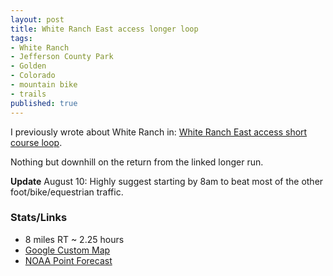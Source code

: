```yaml
---
layout: post
title: White Ranch East access longer loop
tags:
- White Ranch
- Jefferson County Park
- Golden
- Colorado
- mountain bike
- trails
published: true
---
```

I previously wrote about White Ranch in:
[White Ranch East access short course loop](http://vraidsys.com/2014/06/white-ranch-east-access-short-course-loop/).

Nothing but downhill on the return from the linked longer run.

__Update__ August 10: Highly suggest starting by 8am to
beat most of the other foot/bike/equestrian traffic.

### Stats/Links
- 8 miles RT ~ 2.25 hours
- [Google Custom Map](https://mapsengine.google.com/map/edit?mid=zj2fwvSxaNFw.k-KoLN7NuyIM)
- [NOAA Point Forecast](http://forecast.weather.gov/MapClick.php?lat=39.8056547&lon=-105.2711533)
